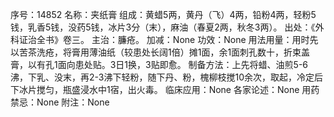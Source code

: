 序号：14852
名称：夹纸膏
组成：黄蜡5两，黄丹（飞）4两，铅粉4两，轻粉5钱，乳香5钱，没药5钱，冰片3分（末），麻油（春夏2两，秋冬3两）。
出处：《外科证治全书》卷三。
主治：臁疮。
加减：None
功效：None
用法用量：用时先以苦茶洗疮，将膏用薄油纸（较患处长阔1倍）摊1面，余1面刺孔数十，折束盖膏，以有孔1面向患处贴。3日1换，3贴即愈。
制备方法：上先将蜡、油煎5-6沸，下乳、没末，再2-3沸下轻粉，随下丹、粉，槐柳枝搅10余次，取起，冷定后下冰片搅匀，瓶盛浸水中1宿，出火毒。
临床应用：None
各家论述：None
用药禁忌：None
附注：None
